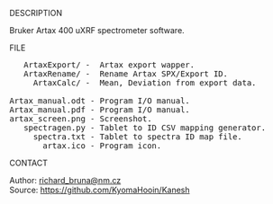 
DESCRIPTION

Bruker Artax 400 uXRF spectrometer software.

FILE

<pre>
   ArtaxExport/ -  Artax export wapper.
   ArtaxRename/ -  Rename Artax SPX/Export ID.  
     ArtaxCalc/ -  Mean, Deviation from export data.

Artax_manual.odt - Program I/O manual.
Artax_manual.pdf - Program I/O manual.
artax_screen.png - Screenshot.
   spectragen.py - Tablet to ID CSV mapping generator.
     spectra.txt - Tablet to spectra ID map file.
       artax.ico - Program icon. 
</pre>

CONTACT

Author: richard_bruna@nm.cz<br>
Source: https://github.com/KyomaHooin/Kanesh

